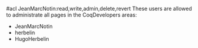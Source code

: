 #acl JeanMarcNotin:read,write,admin,delete,revert
These users are allowed to administrate all pages in the CoqDevelopers areas:
 * JeanMarcNotin
 * herbelin
 * HugoHerbelin
